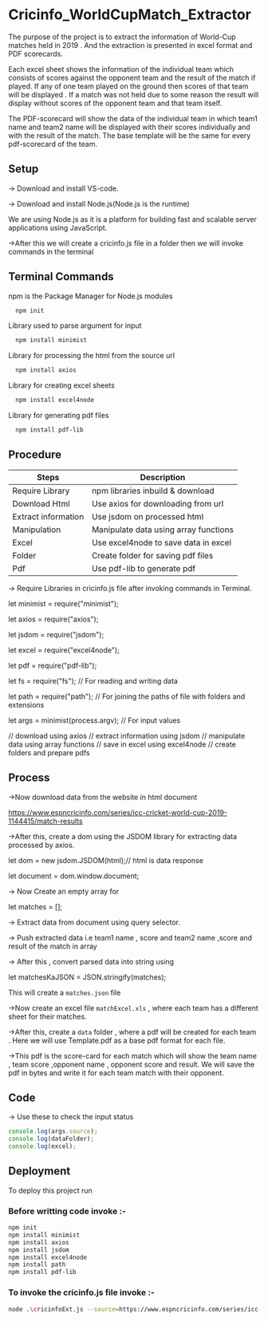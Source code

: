 # Cricinfo_WorldCupMatch_Extractor

The purpose of the project is to extract the information of World-Cup matches held in 2019 . And the extraction is presented in excel format and PDF scorecards.
 
Each excel sheet shows the information of the individual team which consists of scores against the opponent team and the result of the match if played. If any of one team played on the ground then scores of that team will be displayed . If a match was not held due to some reason the result will display without scores of the opponent team and that team itself.
 
The PDF-scorecard will show the data of the individual team in which team1 name and team2 name will be displayed with their scores individually and with the result of the match. The base template will be the same for every pdf-scorecard of the team.

## Setup

-> Download and install VS-code.
 
-> Download and install Node.js(Node.js is the runtime)
 
We are using Node.js as it is a platform for building fast and scalable server applications using JavaScript. 
 
->After this we will create a cricinfo.js file in a folder then we will invoke commands in the terminal


## Terminal Commands

npm is the Package Manager for Node.js modules

```bash
  npm init
```

Library used to parse argument for input

```bash
  npm install minimist
```
Library for processing the html from the source url

```bash
  npm install axios
```

Library for creating excel sheets

```bash
  npm install excel4node
```

Library for generating pdf files

```bash
  npm install pdf-lib
```
  ## Procedure
 
| Steps             | Description                                                                |
| ----------------- | ------------------------------------------------------------------ |
| Require Library | npm libraries inbuild & download 
| Download Html |Use axios for downloading from url
| Extract information |Use jsdom on processed html|
| Manipulation | Manipulate data using array functions|
| Excel |Use excel4node to save data in excel|
| Folder |Create folder for saving pdf files|
| Pdf |Use pdf-lib to generate pdf|
 
 
 
-> Require Libraries in cricinfo.js file after invoking commands in Terminal.
 
let minimist = require("minimist");
 
let axios = require("axios");
 
let jsdom = require("jsdom");
 
let excel = require("excel4node");
 
let pdf = require("pdf-lib");
 
let fs = require("fs"); // For reading and writing data
 
let path = require("path"); // For joining the paths of file with folders and extensions 
 
let args = minimist(process.argv); // For input values
 
 
// download using axios
// extract information using jsdom
// manipulate data using array functions
// save in excel using excel4node
// create folders and prepare pdfs




## Process
 
->Now download data from the website in html document 
 
https://www.espncricinfo.com/series/icc-cricket-world-cup-2019-1144415/match-results
 
 
->After this, create a dom using the JSDOM library for extracting data processed by axios.
 
let dom = new jsdom.JSDOM(html);// html is data response
 
let document = dom.window.document;
 
 
-> Now Create an empty array for
 
let matches = [];
 
-> Extract data from document using query selector.
 
-> Push extracted data i.e team1 name , score and team2 name ,score and result of the match in array 
 
-> After this , convert parsed data into string using
 
let matchesKaJSON = JSON.stringify(matches);
 
This will create a `matches.json` file
 
 
 
->Now create an excel file `matchExcel.xls` , where each team has a different sheet for their matches.
 
->After this, create a `data` folder , where a pdf will be created for each team .
Here we will use Template.pdf as a base pdf format for each file.
 
->This pdf is the score-card for each match which will show the team name , team score ,opponent name , opponent score and result.
We will save the pdf in bytes and write it for each team match with their opponent.

## Code
-> Use these to check the input status
```javascript
console.log(args.source);
console.log(dataFolder);
console.log(excel);
```

  
## Deployment

To deploy this project run

### Before writting code invoke :-

```bash
npm init
npm install minimist
npm install axios
npm install jsdom
npm install excel4node
npm install path
npm install pdf-lib

```
### To invoke the cricinfo.js file invoke :-

```bash
node .\cricinfoExt.js --source=https://www.espncricinfo.com/series/icc-cricket-world-cup-2019-1144415/match-results --dataFolder=data --excel=matchExcel.xls
```

  

